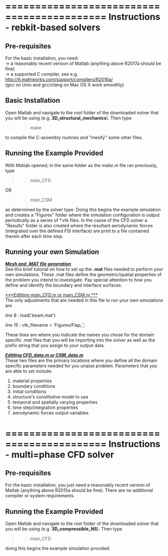 ===========================================
Instructions - rebkit-based solvers 
===========================================

Pre-requisites
--------------

For the basic installation, you need:<br>
-> a reasonably recent version of Matlab (anything above R2017a should be fine)<br>
-> a supported C compiler, see e.g. http://it.mathworks.com/support/compilers/R2016a/<br>
   (gcc on Unix and gcc/clang on Mac OS X work smoothly)


Basic Installation
------------------

Open Matlab and navigate to the root folder of the downloaded solver that you will be using (e.g. **3D_structural_mechanics**). Then type 

>> make

to compile the C-assembly routines and "mexify" some other files.


Running the Example Provided 
------------------

With Matlab opened; in the same folder as the *make.m* file ran previously, type 

>> main_CFD

OR 

>> main_CSM

as determined by the solver type. Doing this begins the example simulation and creates a "Figures" folder where the simulation configuration is output periodically as a series of *.vtk files. In the casse of the CFD solver a "Results" folder is also created where the resultant aerodynamic forces (integrated over the defined FSI interface) are print to a file contained therein after each time step. 

Running your own Simulation
------------------
<ins>***Mesh and .MAT file generation***</ins><br>
See this brief tutorial on how to set up the **.mat** files needed to perform your own simulations. These .mat files define the geometric/spatial properties of the problem you intend to investigate. Pay special attention to how you define and identify the boundary and interface surfaces. 

<ins>***Editting main_CFD.m or main_CSM.m ***</ins><br>
The only adjustments that are needed in this file to run your own simulations are 

*line 8 :* load('beam.mat')

*line 15 :* vtk_filename = 'Figures/Flap_';

These lines are where you indicate the names you chose for the domain specific .mat files that you will be importing into the solver as well as the prefix string that you assign to your output data.  

<ins>***Editting CFD_data.m or CSM_data.m***</ins><br>
These two files are the primary locations where you define all the domain specific parameters needed for you unqiue problem. Parameters that you are able to set include: 

1. material properties 
2. boundary conditions
3. initial conditions
4. structure's constitutive model to use
5. temporal and spatially varying properties
6. time step/integration properties
7. aerodynamic forces output variables


===========================================
Instructions - multi=phase CFD solver 
===========================================

Pre-requisites
--------------

For the basic installation, you just need a reasonably recent version of Matlab (anything above R2015a should be fine). There are no additional compiler or system requirements. 


Running the Example Provided 
------------------

Open Matlab and navigate to the root folder of the downloaded solver that you will be using (e.g. **3D_compressible_NS**). Then type 

>> main_CFD

doing this begins the example simulation provided. 


